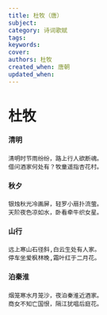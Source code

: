 ```yaml
---
title: 杜牧（唐）
subject: 
category: 诗词歌赋
tags: 
keywords: 
cover: 
authors: 杜牧
created_when: 唐朝
updated_when: 
---
```


# 杜牧

#### 清明

```
清明时节雨纷纷，路上行人欲断魂。
借问酒家何处有？牧童遥指杏花村。
```

#### 秋夕

```
银烛秋光冷画屏，轻罗小扇扑流萤。
天阶夜色凉如水，卧看牵牛织女星。
```

#### 山行

```
远上寒山石径斜,白云生处有人家。
停车坐爱枫林晚,霜叶红于二月花。
```

#### 泊秦淮

```
烟笼寒水月笼沙，夜泊秦淮近酒家。
商女不知亡国恨，隔江犹唱后庭花。
```
